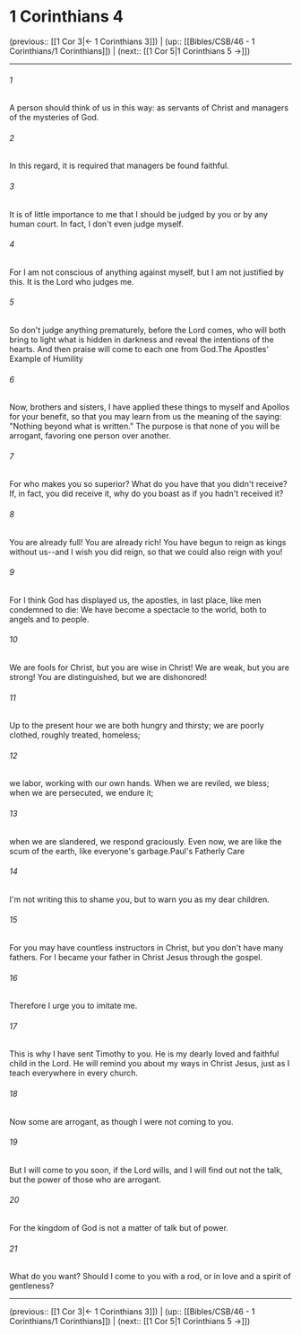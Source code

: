 # 1 Corinthians 4

(previous:: [[1 Cor 3|← 1 Corinthians 3]]) | (up:: [[Bibles/CSB/46 - 1 Corinthians/1 Corinthians]]) | (next:: [[1 Cor 5|1 Corinthians 5 →]])

***


###### 1 
A person should think of us in this way: as servants of Christ and managers of the mysteries of God. 

###### 2 
In this regard, it is required that managers be found faithful. 

###### 3 
It is of little importance to me that I should be judged by you or by any human court. In fact, I don't even judge myself. 

###### 4 
For I am not conscious of anything against myself, but I am not justified by this. It is the Lord who judges me. 

###### 5 
So don't judge anything prematurely, before the Lord comes, who will both bring to light what is hidden in darkness and reveal the intentions of the hearts. And then praise will come to each one from God.The Apostles' Example of Humility 

###### 6 
Now, brothers and sisters, I have applied these things to myself and Apollos for your benefit, so that you may learn from us the meaning of the saying: "Nothing beyond what is written." The purpose is that none of you will be arrogant, favoring one person over another. 

###### 7 
For who makes you so superior? What do you have that you didn't receive? If, in fact, you did receive it, why do you boast as if you hadn't received it? 

###### 8 
You are already full! You are already rich! You have begun to reign as kings without us--and I wish you did reign, so that we could also reign with you! 

###### 9 
For I think God has displayed us, the apostles, in last place, like men condemned to die: We have become a spectacle to the world, both to angels and to people. 

###### 10 
We are fools for Christ, but you are wise in Christ! We are weak, but you are strong! You are distinguished, but we are dishonored! 

###### 11 
Up to the present hour we are both hungry and thirsty; we are poorly clothed, roughly treated, homeless; 

###### 12 
we labor, working with our own hands. When we are reviled, we bless; when we are persecuted, we endure it; 

###### 13 
when we are slandered, we respond graciously. Even now, we are like the scum of the earth, like everyone's garbage.Paul's Fatherly Care 

###### 14 
I'm not writing this to shame you, but to warn you as my dear children. 

###### 15 
For you may have countless instructors in Christ, but you don't have many fathers. For I became your father in Christ Jesus through the gospel. 

###### 16 
Therefore I urge you to imitate me. 

###### 17 
This is why I have sent Timothy to you. He is my dearly loved and faithful child in the Lord. He will remind you about my ways in Christ Jesus, just as I teach everywhere in every church. 

###### 18 
Now some are arrogant, as though I were not coming to you. 

###### 19 
But I will come to you soon, if the Lord wills, and I will find out not the talk, but the power of those who are arrogant. 

###### 20 
For the kingdom of God is not a matter of talk but of power. 

###### 21 
What do you want? Should I come to you with a rod, or in love and a spirit of gentleness?

***

(previous:: [[1 Cor 3|← 1 Corinthians 3]]) | (up:: [[Bibles/CSB/46 - 1 Corinthians/1 Corinthians]]) | (next:: [[1 Cor 5|1 Corinthians 5 →]])
